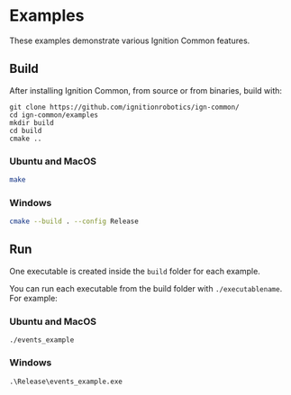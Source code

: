# Examples

These examples demonstrate various Ignition Common features.

## Build

After installing Ignition Common, from source or from binaries, build with:

```
git clone https://github.com/ignitionrobotics/ign-common/
cd ign-common/examples
mkdir build
cd build
cmake ..
```

### Ubuntu and MacOS

```bash
make
```

### Windows

```bash
cmake --build . --config Release
```

## Run

One executable is created inside the `build` folder for each example.

You can run each executable from the build folder with `./executablename`. For example:

### Ubuntu and MacOS

`./events_example`

### Windows

`.\Release\events_example.exe`
